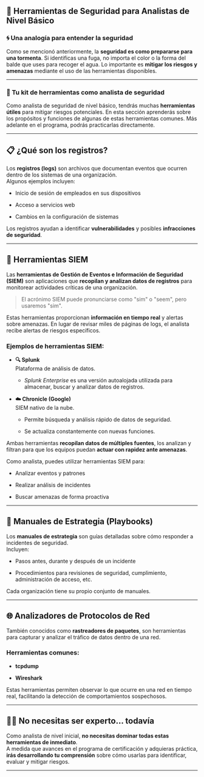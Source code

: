 
## 🔐 Herramientas de Seguridad para Analistas de Nivel Básico

### 🌀 Una analogía para entender la seguridad

Como se mencionó anteriormente, la **seguridad es como prepararse para una tormenta**. Si identificas una fuga, no importa el color o la forma del balde que uses para recoger el agua. Lo importante es **mitigar los riesgos y amenazas** mediante el uso de las herramientas disponibles.

---

### 🧰 Tu kit de herramientas como analista de seguridad

Como analista de seguridad de nivel básico, tendrás muchas **herramientas útiles** para mitigar riesgos potenciales. En esta sección aprenderás sobre los propósitos y funciones de algunas de estas herramientas comunes. Más adelante en el programa, podrás practicarlas directamente.

---

## 📋 ¿Qué son los registros?

Los **registros (logs)** son archivos que documentan eventos que ocurren dentro de los sistemas de una organización.  
Algunos ejemplos incluyen:

- Inicio de sesión de empleados en sus dispositivos
    
- Acceso a servicios web
    
- Cambios en la configuración de sistemas
    

Los registros ayudan a identificar **vulnerabilidades** y posibles **infracciones de seguridad**.

---

## 🧠 Herramientas SIEM

Las **herramientas de Gestión de Eventos e Información de Seguridad (SIEM)** son aplicaciones que **recopilan y analizan datos de registros** para monitorear actividades críticas de una organización.

> El acrónimo SIEM puede pronunciarse como "sim" o "seem", pero usaremos "sim".

Estas herramientas proporcionan **información en tiempo real** y alertas sobre amenazas. En lugar de revisar miles de páginas de logs, el analista recibe alertas de riesgos específicos.

### Ejemplos de herramientas SIEM:

- **🔍 Splunk**  
    Plataforma de análisis de datos.
    
    - _Splunk Enterprise_ es una versión autoalojada utilizada para almacenar, buscar y analizar datos de registros.
        
- **☁️ Chronicle (Google)**  
    SIEM nativo de la nube.
    
    - Permite búsqueda y análisis rápido de datos de seguridad.
        
    - Se actualiza constantemente con nuevas funciones.
        

Ambas herramientas **recopilan datos de múltiples fuentes**, los analizan y filtran para que los equipos puedan **actuar con rapidez ante amenazas**.

Como analista, puedes utilizar herramientas SIEM para:

- Analizar eventos y patrones
    
- Realizar análisis de incidentes
    
- Buscar amenazas de forma proactiva
    

---

## 📘 Manuales de Estrategia (Playbooks)

Los **manuales de estrategia** son guías detalladas sobre cómo responder a incidentes de seguridad.  
Incluyen:

- Pasos antes, durante y después de un incidente
    
- Procedimientos para revisiones de seguridad, cumplimiento, administración de acceso, etc.
    

Cada organización tiene su propio conjunto de manuales.

---

## 🌐 Analizadores de Protocolos de Red

También conocidos como **rastreadores de paquetes**, son herramientas para capturar y analizar el tráfico de datos dentro de una red.

### Herramientas comunes:

- **tcpdump**
    
- **Wireshark**
    

Estas herramientas permiten observar lo que ocurre en una red en tiempo real, facilitando la detección de comportamientos sospechosos.

---

## 🧑‍💻 No necesitas ser experto... todavía

Como analista de nivel inicial, **no necesitas dominar todas estas herramientas de inmediato**.  
A medida que avances en el programa de certificación y adquieras práctica, **irás desarrollando tu comprensión** sobre cómo usarlas para identificar, evaluar y mitigar riesgos.

---
